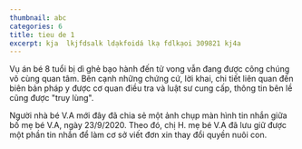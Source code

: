 ```yaml
---
thumbnail: abc
categories: 6
title: tieu de 1
excerpt: kja  lkjfdsalk ldạkfoidá lkạ fdlkạoi 309821 kj4a
---
```

Vụ án bé 8 tuổi bị dì ghẻ bạo hành đến tử vong vẫn đang được công chúng vô cùng quan tâm. Bên cạnh những chứng cứ, lời khai, chi tiết liên quan đến biên bản pháp y được cơ quan điều tra và luật sư cung cấp, thông tin bên lề cũng được "truy lùng".

Người nhà bé V.A mới đây đã chia sẻ một ảnh chụp màn hình tin nhắn giữa bố mẹ bé V.A, ngày 23/9/2020. Theo đó, chị H. mẹ bé V.A đã lưu giữ được một phần tin nhắn để làm cơ sở viết đơn xin thay đổi quyền nuôi con.